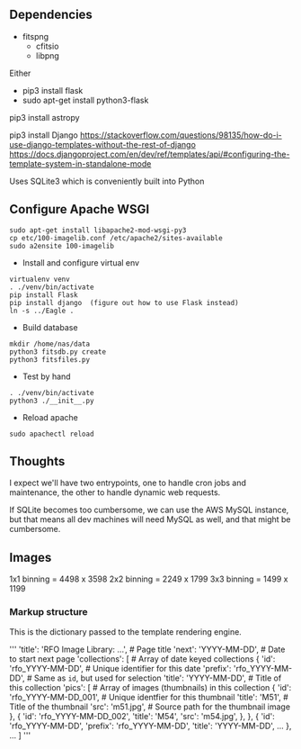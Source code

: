 


## Dependencies

* fitspng
  * cfitsio
  * libpng

Either
* pip3 install flask
* sudo apt-get install python3-flask

pip3 install astropy

pip3 install Django
https://stackoverflow.com/questions/98135/how-do-i-use-django-templates-without-the-rest-of-django
https://docs.djangoproject.com/en/dev/ref/templates/api/#configuring-the-template-system-in-standalone-mode

Uses SQLite3 which is conveniently built into Python

## Configure Apache WSGI

```
sudo apt-get install libapache2-mod-wsgi-py3
cp etc/100-imagelib.conf /etc/apache2/sites-available
sudo a2ensite 100-imagelib
```

* Install and configure virtual env 

```
virtualenv venv
. ./venv/bin/activate
pip install Flask
pip install django  (figure out how to use Flask instead)
ln -s ../Eagle .
```

* Build database

```
mkdir /home/nas/data
python3 fitsdb.py create
python3 fitsfiles.py
```

* Test by hand

```
. ./venv/bin/activate
python3 ./__init__.py
```

* Reload apache

```
sudo apachectl reload
```



## Thoughts

I expect we'll have two entrypoints, one to handle cron jobs and maintenance, the other to handle dynamic web requests.

If SQLite becomes too cumbersome, we can use the AWS MySQL instance, but that means all dev machines will need MySQL
as well, and that might be cumbersome.

## Images

1x1 binning = 4498 x 3598
2x2 binning = 2249 x 1799
3x3 binning = 1499 x 1199 

### Markup structure

This is the dictionary passed to the template rendering engine.

'''
    'title': 'RFO Image Library: ...',      # Page title
    'next': 'YYYY-MM-DD',                   # Date to start next page
    'collections': [                        # Array of date keyed collections
        {
            'id': 'rfo_YYYY-MM-DD',         # Unique identifier for this date
            'prefix': 'rfo_YYYY-MM-DD',     # Same as `id`, but used for selection
            'title': 'YYYY-MM-DD',          # Title of this collection
            'pics': [                       # Array of images (thumbnails) in this collection
                {
                    'id': 'rfo_YYYY-MM-DD_001',  # Unique identfier for this thumbnail
                    'title': 'M51',         # Title of the thumbnail
                    'src': 'm51.jpg',       # Source path for the thumbnail image
                },
                {
                    'id': 'rfo_YYYY-MM-DD_002',
                    'title': 'M54',
                    'src': 'm54.jpg',
                },
        },
        {
            'id': 'rfo_YYYY-MM-DD',
            'prefix': 'rfo_YYYY-MM-DD',
            'title': 'YYYY-MM-DD',
            ...
        },
        ...
    ]
'''
